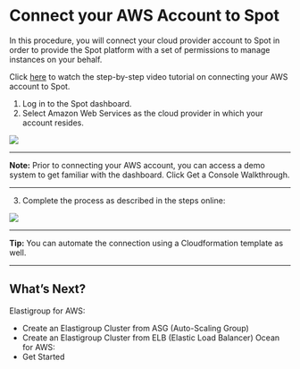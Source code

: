 # Connect your AWS Account to Spot

In this procedure, you will connect your cloud provider account to Spot in order to provide the Spot platform with a set of permissions to manage instances on your behalf.

Click [here](https://help.spot.io/spotinst-video-tutorials/elastigroup/account-setup/) to watch the step-by-step video tutorial on connecting your AWS account to Spot.

1. Log in to the Spot dashboard.
2. Select Amazon Web Services as the cloud provider in which your account resides.

<img src="/connect-your-cloud-provider/_media/welcome-to-spot-1024x341.png" />

---
**Note:**
Prior to connecting your AWS account, you can access a demo system to get familiar with the dashboard. Click Get a Console Walkthrough.

---

3. Complete the process as described in the steps online:

<img src="/connect-your-cloud-provider/_media/connect-aws-account-1024x709.png" />

---
**Tip:**
You can automate the connection using a Cloudformation template as well.

---

## What’s Next?
Elastigroup for AWS:
* Create an Elastigroup Cluster from ASG (Auto-Scaling Group)
* Create an Elastigroup Cluster from ELB (Elastic Load Balancer)
Ocean for AWS:
* Get Started
